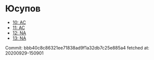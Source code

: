 # Юсупов
- [10: AC](10.md)
- [11: AC](11.md)
- [12: NA](12.md)
- [13: NA](13.md)

Commit: bbb40c8c86321ee71838ad9f1a32db7c25e885a4
 fetched at: 20200929-150901
